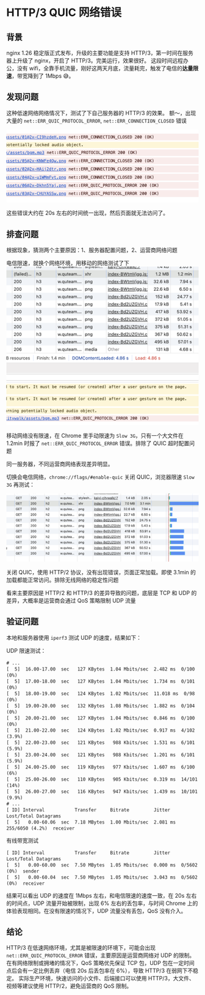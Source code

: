 # HTTP/3 QUIC 网络错误

## 背景

nginx 1.26 稳定版正式发布，升级的主要功能是支持 HTTP/3，第一时间在服务器上升级了 nginx，开启了 HTTP/3。完美运行，效果很好。
这段时间远程办公，没有 wifi，全靠手机流量，刚好这两天月底，流量耗完，触发了电信的**达量限速**，带宽降到了 1Mbps 😅。

## 发现问题

这种低速网络网络情况下，测试了下自己服务器的 HTTP/3 的效果。
额～，出现大量的 `net::ERR_QUIC_PROTOCOL_ERROR`, `net::ERR_CONNECTION_CLOSED` 错误

![ERR_QUIC_PROTOCOL_ERROR](assets/quic-1.png)

这些错误大约在 20s 左右的时间统一出现，然后页面就无法访问了。

## 排查问题

根据现象，猜测两个主要原因：1、服务器配置问题，2、运营商网络问题

电信限速，就换个网络环境，用移动的网络测试了下
![移动网络测试](assets/quic-2.png)

移动网络没有限速，在 Chrome 里手动限速为 `Slow 3G`，只有一个大文件在 1.2min 时报了 `net::ERR_QUIC_PROTOCOL_ERROR` 错误。排除了 QUIC 超时配置问题

同一服务器，不同运营商网络表现差异明显。

切换会电信网络，`chrome://flags/#enable-quic` 关闭 QUIC，浏览器限速 `Slow 3G` 再测试：

![http/2测试](assets/quic-3.png)

关闭 QUIC，使用 HTTP/2 协议，没有出现错误，页面正常加载。即使 3.1min 的加载都能正常访问。排除无线网络的稳定性问题

看来主要原因是 HTTP/2 和 HTTP/3 的差异导致的问题，底层是 TCP 和 UDP 的差异，大概率是运营商会通过 QoS 策略限制 UDP 流量

## 验证问题

本地和服务器使用 `iperf3` 测试 UDP 的速度，结果如下：

UDP 限速测试：

```shell
# ...
[  5]  16.00-17.00  sec   127 KBytes  1.04 Mbits/sec  2.482 ms  0/100 (0%)
[  5]  17.00-18.00  sec   127 KBytes  1.04 Mbits/sec  1.734 ms  0/101 (0%)
[  5]  18.00-19.00  sec   124 KBytes  1.02 Mbits/sec  11.018 ms  0/98 (0%)
[  5]  19.00-20.00  sec   132 KBytes  1.08 Mbits/sec  1.882 ms  0/104 (0%)
[  5]  20.00-21.00  sec   127 KBytes  1.04 Mbits/sec  0.846 ms  0/100 (0%)
[  5]  21.00-22.00  sec   124 KBytes  1.02 Mbits/sec  0.917 ms  4/102 (3.9%)
[  5]  22.00-23.00  sec   121 KBytes   988 Kbits/sec  1.531 ms  6/101 (5.9%)
[  5]  23.00-24.00  sec   121 KBytes   988 Kbits/sec  1.201 ms  6/101 (5.9%)
[  5]  24.00-25.00  sec   119 KBytes   977 Kbits/sec  1.607 ms  6/100 (6%)
[  5]  25.00-26.00  sec   110 KBytes   905 Kbits/sec  0.319 ms  14/101 (14%)
[  5]  26.00-27.00  sec   116 KBytes   947 Kbits/sec  1.439 ms  10/101 (9.9%)
# ...
[ ID] Interval           Transfer     Bitrate         Jitter    Lost/Total Datagrams
[  5]   0.00-60.06  sec  7.18 MBytes  1.00 Mbits/sec  2.081 ms  255/6050 (4.2%)  receiver
```

有线带宽测试

```shell
[ ID] Interval           Transfer     Bitrate         Jitter    Lost/Total Datagrams
[  5]   0.00-60.00  sec  7.50 MBytes  1.05 Mbits/sec  0.000 ms  0/5602 (0%)  sender
[  5]   0.00-60.04  sec  7.50 MBytes  1.05 Mbits/sec  3.043 ms  0/5602 (0%)  receiver
```

结果可以看出 UDP 的速度在 1Mbps 左右，和电信限速的速度一致，在 20s 左右的时间点，UDP 流量开始被限制，出现 6% 左右的丢包率，与时间 Chrome 上的体验表现相同。在没有限速的情况下，UDP 流量没有丢包，QoS 没有介入。

## 结论

HTTP/3 在低速网络环境，尤其是被限速的环境下，可能会出现 `net::ERR_QUIC_PROTOCOL_ERROR` 错误，主要原因是运营商网络对 UDP 的限制。
在有网络限制或拥堵的情况下，QoS 策略优先保证 TCP 包，UDP 包在一定时间点后会有一定比例丢弃（电信 20s 后丢包率在 6%），导致 HTTP/3 在弱网下不稳定。
实际生产环境，快速访问的小文件、后端接口可以使用 HTTP/3，大文件、视频等建议使用 HTTP/2，避免运营商的 QoS 限制。
